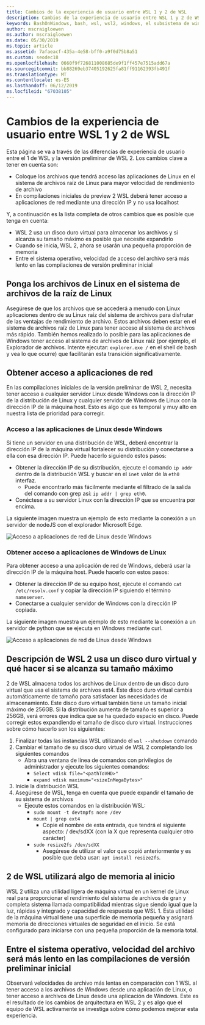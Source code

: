 ```yaml
---
title: Cambios de la experiencia de usuario entre WSL 1 y 2 de WSL
description: Cambios de la experiencia de usuario entre WSL 1 y 2 de WSL
keywords: BashOnWindows, bash, wsl, wsl2, windows, el subsistema de windows para linux, windowssubsystem, ubuntu, debian, suse, windows 10
author: mscraigloewen
ms.author: mscraigloewen
ms.date: 05/30/2019
ms.topic: article
ms.assetid: 7afaeacf-435a-4e58-bff0-a9f0d75b8a51
ms.custom: seodec18
ms.openlocfilehash: 0660f9f726811008685de9f1ff457e7515add67a
ms.sourcegitcommit: bb88269eb37405192625fa81ff91162393fb491f
ms.translationtype: MT
ms.contentlocale: es-ES
ms.lasthandoff: 06/12/2019
ms.locfileid: "67038105"
---
```

# <a name="user-experience-changes-between-wsl-1-and-wsl-2"></a>Cambios de la experiencia de usuario entre WSL 1 y 2 de WSL

Esta página se va a través de las diferencias de experiencia de usuario entre el 1 de WSL y la versión preliminar de WSL 2. Los cambios clave a tener en cuenta son:

- Coloque los archivos que tendrá acceso las aplicaciones de Linux en el sistema de archivos raíz de Linux para mayor velocidad de rendimiento de archivo
- En compilaciones iniciales de preview 2 WSL deberá tener acceso a aplicaciones de red mediante una dirección IP y no usa localhost

Y, a continuación es la lista completa de otros cambios que es posible que tenga en cuenta:

- WSL 2 usa un disco duro virtual para almacenar los archivos y si alcanza su tamaño máximo es posible que necesite expandirlo
- Cuando se inicia, WSL 2, ahora se usarán una pequeña proporción de memoria
- Entre el sistema operativo, velocidad de acceso del archivo será más lento en las compilaciones de versión preliminar inicial

## <a name="place-your-linux-files-in-your-linux-root-file-system"></a>Ponga los archivos de Linux en el sistema de archivos de la raíz de Linux
Asegúrese de que los archivos que se accederá a menudo con Linux aplicaciones dentro de su Linux raíz del sistema de archivos para disfrutar de las ventajas de rendimiento de archivo. Estos archivos deben estar en el sistema de archivos raíz de Linux para tener acceso al sistema de archivos más rápido. También hemos realizado lo posible para las aplicaciones de Windows tener acceso al sistema de archivos de Linux raíz (por ejemplo, el Explorador de archivos. Intente ejecutar: `explorer.exe /` en el shell de bash y vea lo que ocurre) que facilitarán esta transición significativamente. 

## <a name="accessing-network-applications"></a>Obtener acceso a aplicaciones de red
En las compilaciones iniciales de la versión preliminar de WSL 2, necesita tener acceso a cualquier servidor Linux desde Windows con la dirección IP de la distribución de Linux y cualquier servidor de Windows de Linux con la dirección IP de la máquina host. Esto es algo que es temporal y muy alto en nuestra lista de prioridad para corregir.

### <a name="accessing-linux-applications-from-windows"></a>Acceso a las aplicaciones de Linux desde Windows
Si tiene un servidor en una distribución de WSL, deberá encontrar la dirección IP de la máquina virtual fortalecer su distribución y conectarse a ella con esa dirección IP. Puede hacerlo siguiendo estos pasos:

- Obtener la dirección IP de su distribución, ejecute el comando `ip addr` dentro de la distribución WSL y buscar en el `inet` valor de la `eth0` interfaz.
   - Puede encontrarlo más fácilmente mediante el filtrado de la salida del comando con grep así: `ip addr | grep eth0`.
- Conéctese a su servidor Linux con la dirección IP que se encuentra por encima.

La siguiente imagen muestra un ejemplo de esto mediante la conexión a un servidor de nodeJS con el explorador Microsoft Edge.

![Acceso a aplicaciones de red de Linux desde Windows](media/wsl2-network-w2l.jpg)

### <a name="accessing-windows-applications-from-linux"></a>Obtener acceso a aplicaciones de Windows de Linux
Para obtener acceso a una aplicación de red de Windows, deberá usar la dirección IP de la máquina host. Puede hacerlo con estos pasos:

- Obtener la dirección IP de su equipo host, ejecute el comando `cat /etc/resolv.conf` y copiar la dirección IP siguiendo el término `nameserver`. 
- Conectarse a cualquier servidor de Windows con la dirección IP copiada.

La siguiente imagen muestra un ejemplo de esto mediante la conexión a un servidor de python que se ejecuta en Windows mediante curl. 

![Acceso a aplicaciones de red de Linux desde Windows](media/wsl2-network-l2w.png)

## <a name="understanding-wsl-2-uses-a-vhd-and-what-to-do-if-you-reach-its-max-size"></a>Descripción de WSL 2 usa un disco duro virtual y qué hacer si se alcanza su tamaño máximo
2 de WSL almacena todos los archivos de Linux dentro de un disco duro virtual que usa el sistema de archivos ext4. Este disco duro virtual cambia automáticamente de tamaño para satisfacer las necesidades de almacenamiento. Este disco duro virtual también tiene un tamaño inicial máximo de 256GB. Si la distribución aumenta de tamaño es superior a 256GB, verá errores que indica que se ha quedado espacio en disco. Puede corregir estos expandiendo el tamaño de disco duro virtual. Instrucciones sobre cómo hacerlo son los siguientes:

1. Finalizar todas las instancias WSL utilizando el `wsl --shutdown` comando
2. Cambiar el tamaño de su disco duro virtual de WSL 2 completando los siguientes comandos
   - Abra una ventana de línea de comandos con privilegios de administrador y ejecute los siguientes comandos:
      - `Select vdisk file="<pathToVHD>"`
      - `expand vdisk maximum="<sizeInMegaBytes>"`
3. Inicie la distribución WSL
4. Asegúrese de WSL, tenga en cuenta que puede expandir el tamaño de su sistema de archivos
   - Ejecute estos comandos en la distribución WSL:
      - `sudo mount -t devtmpfs none /dev`
      - `mount | grep ext4`
         - Copie el nombre de esta entrada, que tendrá el siguiente aspecto: / dev/sdXX (con la X que representa cualquier otro carácter)
      - `sudo resize2fs /dev/sdXX`
         - Asegúrese de utilizar el valor que copió anteriormente y es posible que deba usar: `apt install resize2fs`.

## <a name="wsl-2-will-use-some-memory-on-startup"></a>2 de WSL utilizará algo de memoria al inicio
WSL 2 utiliza una utilidad ligera de máquina virtual en un kernel de Linux real para proporcionar el rendimiento del sistema de archivos de gran y completa sistema llamada compatibilidad mientras sigue siendo igual que la luz, rápidas y integrado y capacidad de respuesta que WSL 1. Esta utilidad de la máquina virtual tiene una superficie de memoria pequeña y asignará memoria de direcciones virtuales de seguridad en el inicio. Se está configurado para iniciarse con una pequeña proporción de la memoria total.

## <a name="cross-os-file-speed-will-be-slower-in-initial-preview-builds"></a>Entre el sistema operativo, velocidad del archivo será más lento en las compilaciones de versión preliminar inicial
Observará velocidades de archivo más lentas en comparación con 1 WSL al tener acceso a los archivos de Windows desde una aplicación de Linux, o tener acceso a archivos de Linux desde una aplicación de Windows. Este es el resultado de los cambios de arquitectura en WSL 2 y es algo que el equipo de WSL activamente se investiga sobre cómo podemos mejorar esta experiencia.